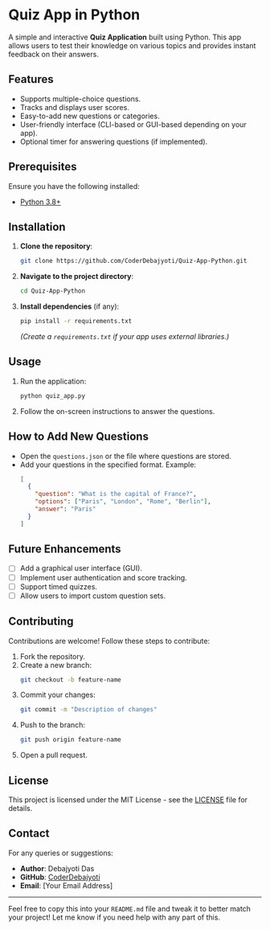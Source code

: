 # Quiz App in Python

A simple and interactive **Quiz Application** built using Python. This app allows users to test their knowledge on various topics and provides instant feedback on their answers. 

## Features

- Supports multiple-choice questions.
- Tracks and displays user scores.
- Easy-to-add new questions or categories.
- User-friendly interface (CLI-based or GUI-based depending on your app).
- Optional timer for answering questions (if implemented).

## Prerequisites

Ensure you have the following installed:

- [Python 3.8+](https://www.python.org/downloads/)

## Installation

1. **Clone the repository**:
   ```bash
   git clone https://github.com/CoderDebajyoti/Quiz-App-Python.git
   ```
2. **Navigate to the project directory**:
   ```bash
   cd Quiz-App-Python
   ```
3. **Install dependencies** (if any):
   ```bash
   pip install -r requirements.txt
   ```
   *(Create a `requirements.txt` if your app uses external libraries.)*

## Usage

1. Run the application:
   ```bash
   python quiz_app.py
   ```
2. Follow the on-screen instructions to answer the questions.

## How to Add New Questions

- Open the `questions.json` or the file where questions are stored.
- Add your questions in the specified format. Example:
  ```json
  [
    {
      "question": "What is the capital of France?",
      "options": ["Paris", "London", "Rome", "Berlin"],
      "answer": "Paris"
    }
  ]
  ```

## Future Enhancements

- [ ] Add a graphical user interface (GUI).
- [ ] Implement user authentication and score tracking.
- [ ] Support timed quizzes.
- [ ] Allow users to import custom question sets.

## Contributing

Contributions are welcome! Follow these steps to contribute:

1. Fork the repository.
2. Create a new branch:
   ```bash
   git checkout -b feature-name
   ```
3. Commit your changes:
   ```bash
   git commit -m "Description of changes"
   ```
4. Push to the branch:
   ```bash
   git push origin feature-name
   ```
5. Open a pull request.

## License

This project is licensed under the MIT License - see the [LICENSE](LICENSE) file for details.

## Contact

For any queries or suggestions:

- **Author**: Debajyoti Das  
- **GitHub**: [CoderDebajyoti](https://github.com/CoderDebajyoti)  
- **Email**: [Your Email Address]  

---

Feel free to copy this into your `README.md` file and tweak it to better match your project! Let me know if you need help with any part of this.
